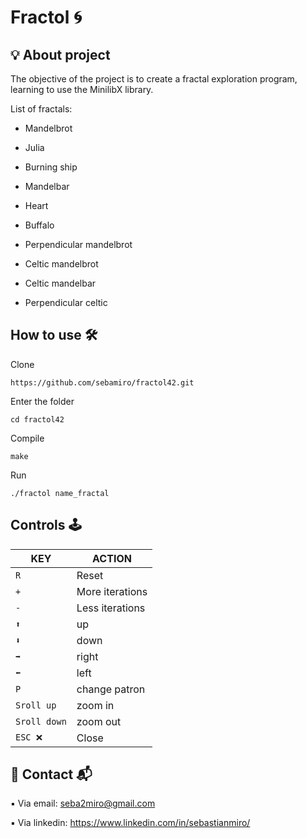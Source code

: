# Fractol 🌀

## 💡 About project 

The objective of the project is to create a fractal exploration program, learning to use the MinilibX library.

List of fractals:

* Mandelbrot

* Julia

* Burning ship

* Mandelbar

* Heart

* Buffalo

* Perpendicular mandelbrot

* Celtic mandelbrot

* Celtic mandelbar

* Perpendicular celtic

## How to use 🛠

Clone

```
https://github.com/sebamiro/fractol42.git
```

Enter the folder

```cd fractol42```

Compile

```make```

Run

```./fractol name_fractal```

## Controls 🕹

|KEY|ACTION|
|---|---|
|`R`| Reset|
|`+`| More iterations|
|`-`| Less iterations|
|`⬆️`| up|
|`⬇️`| down|
|`➡️`| right|
|`⬅️`| left|
|`P`| change patron|
|`Sroll up`| zoom in|
|`Sroll down`| zoom out|
|`ESC ❌`|Close|

##  🔸 Contact 📬

  ▪ Via email: seba2miro@gmail.com
  
  ▪ Via linkedin: https://www.linkedin.com/in/sebastianmiro/
